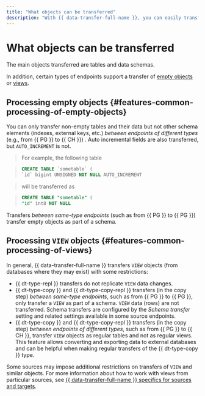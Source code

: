 ```yaml
---
title: "What objects can be transferred"
description: "With {{ data-transfer-full-name }}, you can easily transfer table data, empty objects, and views."
---
```

# What objects can be transferred

The main objects transferred are tables and data schemas.

In addition, certain types of endpoints support a transfer of [empty objects](#features-common-processing-of-empty-objects) or [views](#features-common-processing-of-views).

## Processing empty objects {#features-common-processing-of-empty-objects}

You can only transfer non-empty tables and their data but not other schema elements (indexes, external keys, etc.) _between endpoints of different types_ (e.g., from {{ PG }} to {{ CH }}) .
Auto incremental fields are also transferred, but `AUTO_INCREMENT` is not.

> For example, the following table

> ```sql
> CREATE TABLE `sometable` (
> `id` bigint UNSIGNED NOT NULL AUTO_INCREMENT
> ```

> will be transferred as

> ```sql
> CREATE TABLE "sometable" (
> "id" int8 NOT NULL
> ```

Transfers _between same-type endpoints_ (such as from {{ PG }} to {{ PG }}) transfer empty objects as part of a schema.

## Processing `VIEW` objects {#features-common-processing-of-views}

In general, {{ data-transfer-full-name }} transfers `VIEW` objects (from databases where they may exist) with some restrictions:

* {{ dt-type-repl }} transfers do not replicate `VIEW` data changes.
* {{ dt-type-copy }} and {{ dt-type-copy-repl }} transfers (in the copy step) _between same-type endpoints_, such as from {{ PG }} to {{ PG }}, only transfer a `VIEW` as part of a schema. `VIEW` data (rows) are not transferred. Schema transfers are configured by the _Schema transfer_ setting and related settings available in some source endpoints.
* {{ dt-type-copy }} and {{ dt-type-copy-repl }} transfers (in the copy step) _between endpoints of different types_, such as from {{ PG }} to {{ CH }}, transfer `VIEW` objects as regular tables and not as regular views. This feature allows converting and exporting data to external databases and can be helpful when making regular transfers of the {{ dt-type-copy }} type.

Some sources may impose additional restrictions on transfers of `VIEW` and similar objects. For more information about how to work with views from particular sources, see [{{ data-transfer-full-name }} specifics for sources and targets](work-with-endpoints.md).